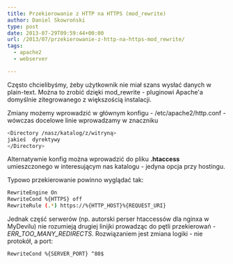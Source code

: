 ```yaml
---
title: Przekierowanie z HTTP na HTTPS (mod_rewrite)
author: Daniel Skowroński
type: post
date: 2013-07-29T09:59:44+00:00
url: /2013/07/przekierowanie-z-http-na-https-mod_rewrite/
tags:
  - apache2
  - webserver

---
```

Często chcielibyśmy, żeby użytkownik nie miał szans wysłać danych w plain-text. Można to zrobić dzięki mod_rewrite - pluginowi Apache'a domyślnie zitegrowanego z większością instalacji.

<!--break-->

  
Zmiany możemy wprowadzić w głównym konfigu - /etc/apache2/http.conf - wówczas docelowe linie wprowadzamy w znaczniku 

```bash
<Directory /nasz/katalog/z/witryną>
jakieś  dyrektywy
</Directory>
```


Alternatywnie konfig można wprowadzić do pliku **.htaccess** umieszczonego w interesującym nas katalogu - jedyna opcja przy hostingu.

Typowo przekierowanie powinno wyglądać tak:

```bash
RewriteEngine On
RewriteCond %{HTTPS} off
RewriteRule (.*) https://%{HTTP_HOST}%{REQUEST_URI}

```


Jednak część serwerów (np. autorski perser htaccessów dla nginxa w MyDevilu) nie rozumieją drugiej linijki prowadząc do pętli przekierowań - _ERR\_TOO\_MANY_REDIRECTS_. Rozwiązaniem jest zmiana logiki - nie protokół, a port:

```bash
RewriteCond %{SERVER_PORT} ^80$
```
